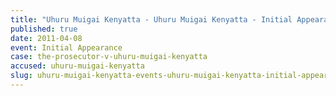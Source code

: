 ```yaml
---
title: "Uhuru Muigai Kenyatta - Uhuru Muigai Kenyatta - Initial Appearance"
published: true
date: 2011-04-08
event: Initial Appearance
case: the-prosecutor-v-uhuru-muigai-kenyatta
accused: uhuru-muigai-kenyatta
slug: uhuru-muigai-kenyatta-events-uhuru-muigai-kenyatta-initial-appearance
---
```

